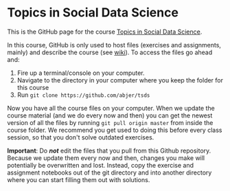 # Topics in Social Data Science

This is the GitHub page for the course [Topics in Social Data Science](https://kurser.ku.dk/course/a%C3%98kk08371u/2018-2019).

In this course, GitHub is only used to host files (exercises and assignments, mainly) and describe the course (see [wiki](https://github.com/abjer/tsds/wiki)). To access the files go ahead and:

1. Fire up a terminal/console on your computer.
2. Navigate to the directory in your computer where you keep the folder for this course
3. Run `git clone https://github.com/abjer/tsds`

Now you have all the course files on your computer. When we update the course material (and we do every now and then) you can get the newest version of all the files by running `git pull origin master` from inside the course folder. We recommend you get used to doing this before every class session, so that you don't solve outdated exercises.

**Important**: Do ***not*** edit the files that you pull from this Github repository. Because we update them every now and then, changes you make will potentially be overwritten and lost. Instead, copy the exercise and assignment notebooks out of the git directory and into another directory where you can start filling them out with solutions.
